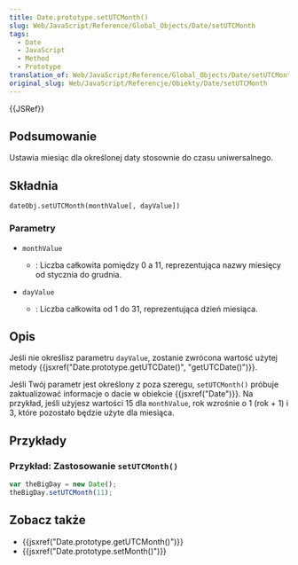 ```yaml
---
title: Date.prototype.setUTCMonth()
slug: Web/JavaScript/Reference/Global_Objects/Date/setUTCMonth
tags:
  - Date
  - JavaScript
  - Method
  - Prototype
translation_of: Web/JavaScript/Reference/Global_Objects/Date/setUTCMonth
original_slug: Web/JavaScript/Referencje/Obiekty/Date/setUTCMonth
---
```

{{JSRef}}

## Podsumowanie

Ustawia miesiąc dla określonej daty stosownie do czasu uniwersalnego.

## Składnia

    dateObj.setUTCMonth(monthValue[, dayValue])

### Parametry

- `monthValue`
  - : Liczba całkowita pomiędzy 0 a 11, reprezentująca nazwy miesięcy od stycznia do grudnia.

- `dayValue`
  - : Liczba całkowita od 1 do 31, reprezentująca dzień miesiąca.

## Opis

Jeśli nie określisz parametru `dayValue`, zostanie zwrócona wartość użytej metody {{jsxref("Date.prototype.getUTCDate()", "getUTCDate()")}}.

Jeśli Twój parametr jest określony z poza szeregu, `setUTCMonth()` próbuje zaktualizować informacje o dacie w obiekcie {{jsxref("Date")}}. Na przykład, jeśli użyjesz wartości 15 dla `monthValue`, rok wzrośnie o 1 (rok + 1) i 3, które pozostało będzie użyte dla miesiąca.

## Przykłady

### Przykład: Zastosowanie `setUTCMonth()`

```js
var theBigDay = new Date();
theBigDay.setUTCMonth(11);
```

## Zobacz także

- {{jsxref("Date.prototype.getUTCMonth()")}}
- {{jsxref("Date.prototype.setMonth()")}}
